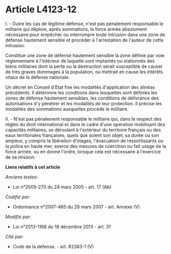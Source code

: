 # Article L4123-12

I. - Outre les cas de légitime défense, n'est pas pénalement responsable le militaire qui déploie, après sommations, la force
armée absolument nécessaire pour empêcher ou interrompre toute intrusion dans une zone de défense hautement sensible et
procéder à l'arrestation de l'auteur de cette intrusion.

Constitue une zone de défense hautement sensible la zone définie par voie réglementaire à l'intérieur de laquelle sont
implantés ou stationnés des biens militaires dont la perte ou la destruction serait susceptible de causer de très graves
dommages à la population, ou mettrait en cause les intérêts vitaux de la défense nationale.

Un décret en Conseil d'Etat fixe les modalités d'application des alinéas précédents. Il détermine les conditions dans
lesquelles sont définies les zones de défense hautement sensibles, les conditions de délivrance des autorisations d'y
pénétrer et les modalités de leur protection. Il précise les modalités des sommations auxquelles procède le militaire.

II. - N'est pas pénalement responsable le militaire qui, dans le respect des règles du droit international et dans le cadre
d'une opération mobilisant des capacités militaires, se déroulant à l'extérieur du territoire français ou des eaux
territoriales françaises, quels que soient son objet, sa durée ou son ampleur, y compris la libération d'otages, l'évacuation
de ressortissants ou la police en haute mer, exerce des mesures de coercition ou fait usage de la force armée, ou en donne
l'ordre, lorsque cela est nécessaire à l'exercice de sa mission.

**Liens relatifs à cet article**

_Anciens textes_:

  - Loi n°2005-270 du 24 mars 2005 - art. 17 (Ab)

_Codifié par_:

  - Ordonnance n°2007-465 du 29 mars 2007 - art. Annexe (V)

_Modifié par_:

  - Loi n°2013-1168 du 18 décembre 2013 - art. 31

_Cité par_:

  - Code de la défense. - art. R2363-1 (V)
